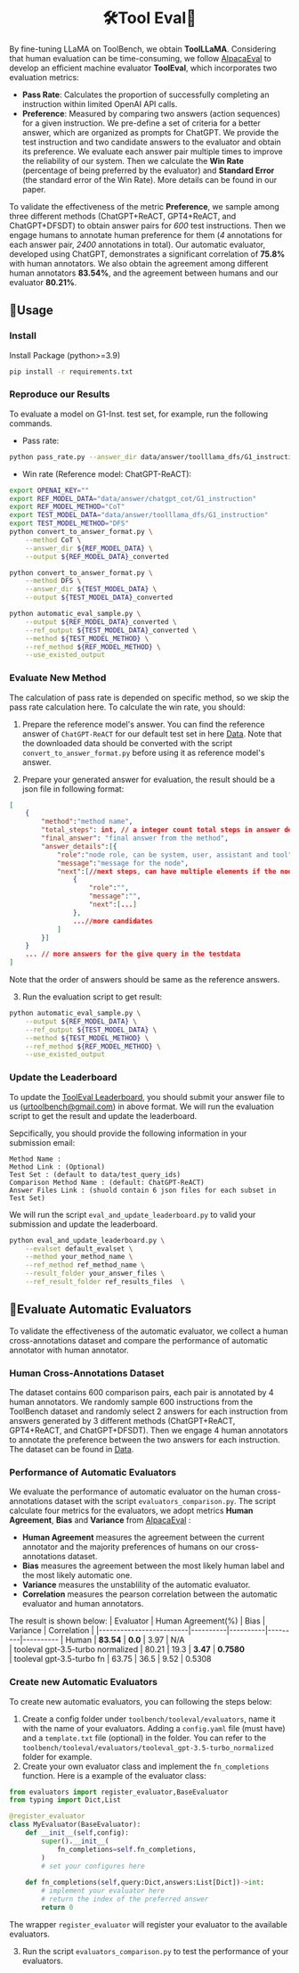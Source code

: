 <div align= "center">
    <h1> 🛠️Tool Eval🤖</h1>
</div>

By fine-tuning LLaMA on ToolBench, we obtain **ToolLLaMA**. Considering that human evaluation can be time-consuming, we follow [AlpacaEval](https://tatsu-lab.github.io/alpaca_eval/) to develop an efficient machine evaluator **ToolEval**, which incorporates two evaluation metrics:
 - **Pass Rate**: Calculates the proportion of successfully completing an instruction within limited OpenAI API calls. 
 - **Preference**: Measured by comparing two answers (action sequences) for a given instruction. We pre-define a set of criteria for a better answer, which are organized as prompts for ChatGPT. We provide the test instruction and two candidate answers to the evaluator and obtain its preference. We evaluate each answer pair multiple times to improve the reliability of our system. Then we calculate the **Win Rate** (percentage of being preferred by the evaluator) and **Standard Error** (the standard error of the Win Rate). More details can be found in our paper.

To validate the effectiveness of the metric **Preference**, we sample among three different methods (ChatGPT+ReACT, GPT4+ReACT, and ChatGPT+DFSDT) to obtain answer pairs for *600* test instructions. Then we engage humans to annotate human preference for them (*4* annotations for each answer pair, *2400* annotations in total).
Our automatic evaluator, developed using ChatGPT, demonstrates a significant correlation of **75.8%** with human annotators.
We also obtain the agreement among different human annotators **83.54%**, and the agreement between humans and our evaluator **80.21%**.

## 🚀Usage
### Install
Install Package (python>=3.9)
```bash
pip install -r requirements.txt
```

### Reproduce our Results

To evaluate a model on G1-Inst. test set, for example, run the following commands.
- Pass rate:
```bash
python pass_rate.py --answer_dir data/answer/toolllama_dfs/G1_instruction
```
- Win rate (Reference model: ChatGPT-ReACT):
```bash
export OPENAI_KEY=""
export REF_MODEL_DATA="data/answer/chatgpt_cot/G1_instruction"
export REF_MODEL_METHOD="CoT"
export TEST_MODEL_DATA="data/answer/toolllama_dfs/G1_instruction"
export TEST_MODEL_METHOD="DFS"
python convert_to_answer_format.py \
    --method CoT \
    --answer_dir ${REF_MODEL_DATA} \
    --output ${REF_MODEL_DATA}_converted

python convert_to_answer_format.py \
    --method DFS \
    --answer_dir ${TEST_MODEL_DATA} \
    --output ${TEST_MODEL_DATA}_converted

python automatic_eval_sample.py \
    --output ${REF_MODEL_DATA}_converted \
    --ref_output ${TEST_MODEL_DATA}_converted \
    --method ${TEST_MODEL_METHOD} \
    --ref_method ${REF_MODEL_METHOD} \
    --use_existed_output
```

### Evaluate New Method

The calculation of pass rate is depended on specific method, so we skip the pass rate calculation here.
To calculate the win rate, you should:

1. Prepare the reference model's answer. You can find the reference answer of `ChatGPT-ReACT` for our default test set in here [Data](https://drive.google.com/drive/folders/1yBUQ732mPu-KclJnuQELEhtKakdXFc3J).
Note that the downloaded data should be converted with the script `convert_to_answer_format.py` before using it as reference model's answer.

2. Prepare your generated answer for evaluation, the result should be a json file in following format:

```json
[
    {
        "method":"method name",
        "total_steps": int, // a integer count total steps in answer details
        "final_answer": "final answer from the method",
        "answer_details":[{
            "role":"node role, can be system, user, assistant and tool",
            "message":"message for the node",
            "next":[//next steps, can have multiple elements if the node have multiple candidates.
                {
                    "role":"",
                    "message":"",
                    "next":[...]
                },
                ...//more candidates
            ]
        }]
    }
    ... // more answers for the give query in the testdata
]
```
Note that the order of answers should be same as the reference answers.

3. Run the evaluation script to get result:

```bash
python automatic_eval_sample.py \
    --output ${REF_MODEL_DATA} \
    --ref_output ${TEST_MODEL_DATA} \
    --method ${TEST_MODEL_METHOD} \
    --ref_method ${REF_MODEL_METHOD} \
    --use_existed_output
```


### Update the Leaderboard

To update the [ToolEval Leaderboard](https://openbmb.github.io/ToolBench/), you should submit your answer file to us (urtoolbench@gmail.com) in above format.
We will run the evaluation script to get the result and update the leaderboard.

Sepcifically, you should provide the following information in your submission email:
```
Method Name :
Method Link : (Optional)
Test Set : (default to data/test_query_ids)
Comparison Method Name : (default: ChatGPT-ReACT) 
Answer Files Link : (shuold contain 6 json files for each subset in Test Set)
```

We will run the script `eval_and_update_leaderboard.py` to valid your submission and update the leaderboard.
```bash
python eval_and_update_leaderboard.py \
    --evalset default_evalset \
    --method your_method_name \
    --ref_method ref_method_name \
    --result_folder your_answer_files \
    --ref_result_folder ref_results_files  \
```


## 🔨Evaluate Automatic Evaluators

To validate the effectiveness of the automatic evaluator, we collect a human cross-annotations dataset and compare the performance of automatic annotator with human annotator.

### Human Cross-Annotations Dataset
The dataset contains 600 comparison pairs, each pair is annotated by 4 human annotators.
We randomly sample 600 instructions from the ToolBench dataset and randomly select 2 answers for each instruction from answers generated by 3 different methods (ChatGPT+ReACT, GPT4+ReACT, and ChatGPT+DFSDT).
Then we engage 4 human annotators to annotate the preference between the two answers for each instruction.
The dataset can be found in [Data](https://drive.google.com/drive/folders/1yBUQ732mPu-KclJnuQELEhtKakdXFc3J).

### Performance of Automatic Evaluators
We evaluate the performance of automatic evaluator on the human cross-annotations dataset with the script `evaluators_comparison.py`.
The script calculate four metrics for the evaluators, we adopt metrics **Human Agreement**, **Bias** and **Variance** from [AlpacaEval](https://github.com/tatsu-lab/alpaca_eval/tree/main)
:
- **Human Agreement** measures the agreement between the current annotator and the majority preferences of humans on our cross-annotations dataset.
- **Bias** measures the agreement between the most likely human label and the most likely automatic one.
- **Variance** measures the unstablility of the automatic evaluator.
- **Correlation** measures the pearson correlation between the automatic evaluator and human annotators.


The result is shown below:
| Evaluator                   | Human Agreement(%) | Bias | Variance | Correlation |
|-------------------------|----------|----------|---------|----------
| Human          | **83.54**   | **0.0**  | 3.97  | N/A   
| tooleval gpt-3.5-turbo normalized           | 80.21       | 19.3       | **3.47**      | **0.7580**       
| tooleval gpt-3.5-turbo fn  | 63.75       | 36.5       | 9.52      | 0.5308       


### Create new Automatic Evaluators
To create new automatic evaluators, you can following the steps below:
1. Create a config folder under `toolbench/tooleval/evaluators`, name it with the name of your evaluators.
Adding a `config.yaml` file (must have) and a `template.txt` file (optional) in the folder.
You can refer to the `toolbench/tooleval/evaluators/tooleval_gpt-3.5-turbo_normalized` folder for example. 
2. Create your own evaluator class and implement the `fn_completions` function.
Here is a example of the evaluator class: 
```Python
from evaluators import register_evaluator,BaseEvaluator
from typing import Dict,List

@register_evaluator
class MyEvaluator(BaseEvaluator):
    def __init__(self,config):
        super().__init__(
            fn_completions=self.fn_completions,
        )
        # set your configures here
    
    def fn_completions(self,query:Dict,answers:List[Dict])->int:
        # implement your evaluator here
        # return the index of the preferred answer
        return 0
```
The wrapper `register_evaluator` will register your evaluator to the available evaluators.

3. Run the script `evaluators_comparison.py` to test the performance of your evaluators.
